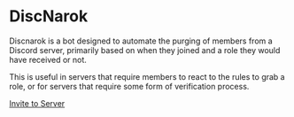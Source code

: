 # DiscNarok

Discnarok is a bot designed to automate the purging of members from a Discord server, primarily based on when they joined and a role they would have received or not.

This is useful in servers that require members to react to the rules to grab a role, or for servers that require some form of verification process.

[Invite to Server](https://discord.com/oauth2/authorize?client_id=1024401080857141358&scope=bot&permissions=2147483650 "Invite the bot")